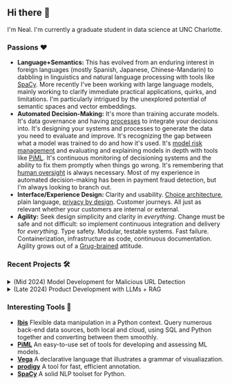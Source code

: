 ## Hi there 👋

I'm Neal. I'm currently a graduate student in data science at UNC Charlotte.

### Passions ❤️
- **Language+Semantics:** This has evolved from an enduring interest in foreign languages (mostly Spanish, Japanese, Chinese-Mandarin) to dabbling in linguistics and natural language processing with tools like [SpaCy](https://spacy.io/). More recently I've been working with large language models, mainly working to clarify immediate practical applications, quirks, and limitations. I'm particularly intrigued by the unexplored potential of semantic spaces and vector embeddings.
- **Automated Decision-Making:** It's more than training accurate models.  It's data governance and having [processes](https://leansixsigmainstitute.org/) to integrate your decisions into.  It's designing your systems and processes to generate the data you need to evaluate and improve.  It's recognizing the gap between what a model was trained to do and how it's used.  It's [model risk management](https://www.federalreserve.gov/supervisionreg/srletters/sr1107.htm) and evaluating and explaining models in depth with tools like [PiML](https://github.com/SelfExplainML/PiML-Toolbox).  It's continuous monitoring of decisioning systems and the ability to fix them promptly when things go wrong.  It's remembering that [human oversight](https://gdpr-info.eu/art-22-gdpr/) is always necessary.  Most of my experience in automated decision-making has been in payment fraud detection, but I'm always looking to branch out.
- **Interface/Experience Design:** Clarity and usability.  [Choice architecture](https://papers.ssrn.com/sol3/papers.cfm?abstract_id=1583509), plain language, [privacy by design](https://iapp.org/resources/article/oipc-privacy-by-design-resources/).  Customer journeys.  All just as relevant whether your customers are internal or external.
- **Agility:** Seek design simplicity and clarity in *everything*.  Change must be safe and not difficult: so implement continuous integration and delivery for *everything*.  Type safety.  Modular, testable systems.  Fast failure.  Containerization, infrastructure as code, continuous documentation.  Agility grows out of a [Grug-brained](https://grugbrain.dev/) attitude.

### Recent Projects 🛠️

<Details>
  <Summary>
     (Mid 2024) Model Development for Malicious URL Detection 
  </Summary><br> 
  
  [No Phishing](https://github.com/neal-logan/no-phishing), a small individual project to develop and evaluate a classification model for malicious URL detection, mainly using [PiML](https://selfexplainml.github.io/PiML-Toolbox/_build/html/index.html).
  
</Details>

<Details>
  <Summary>
     (Late 2024) Product Development with LLMs + RAG
  </Summary><br> 
  
  [MinuteMate](https://github.com/dsba6010-llm-applications/MinuteMate), a group semester project to develop and implement an LLM product to improve public access to public meetings (mainly formal public meetings) via retrieval-augmented generation (RAG).  It consists mainly of (1) a preprocessing pipeline which populates a vector database with useful vector-indexed chunks of text from meeting transcriptions, agendas, and minutes and (2) a chat app consisting of a backend that implements RAG-enhanced chat functionality and serves it to a public Streamlit frontend via an API.  To support this, we are deploying smaller open language models like Llama3, both locally and in the cloud, rather than relying strictly on existing model services. This was my first experience implementing something approaching proper CI for project development and will include capabilities for comprehensive testing and evaluation.  It is very much a work in progress.
  
</Details>

### Interesting Tools 🧰

- **[Ibis](https://github.com/ibis-project)** Flexible data manipulation in a Python context.  Query numerous back-end data sources, both local and cloud, using SQL and Python together and converting between them smoothly.
- **[PiML](https://github.com/SelfExplainML/PiML-Toolbox)** An easy-to-use set of tools for developing and assessing ML models.
- **[Vega](https://altair-viz.github.io/)** A declarative language that illustrates a grammar of visualiazation.
- **[prodigy](https://prodi.gy/)** A tool for fast, efficient annotation.
- **[SpaCy](https://spacy.io/)** A solid NLP toolset for Python.

